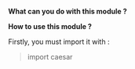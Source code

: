 **What can you do with this module ?**



**How to use this module ?**

Firstly, you must import it with : 
> import caesar
